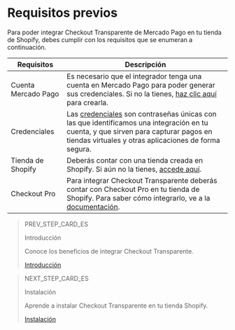 # Requisitos previos

Para poder integrar Checkout Transparente de Mercado Pago en tu tienda de Shopify, debes cumplir con los requisitos que se enumeran a continuación.

| Requisitos | Descripción |
|---|---|
| Cuenta Mercado Pago | Es necesario que el integrador tenga una cuenta en Mercado Pago para poder generar sus credenciales. Si no la tienes, [haz clic aquí](https://www.mercadopago[FAKER][URL][DOMAIN]/hub/registration/landing) para crearla. |
| Credenciales	 | Las [credenciales](/developers/es/docs/shopify/additional-content/credentials) son contraseñas únicas con las que identificamos una integración en tu cuenta, y que sirven para capturar pagos en tiendas virtuales y otras aplicaciones de forma segura. |
| Tienda de Shopify | Deberás contar con una tienda creada en Shopify. Si aún no la tienes, [accede aquí](https://www.shopify.com). |
| Checkout Pro | Para integrar Checkout Transparente deberás contar con Checkout Pro en tu tienda de Shopify. Para saber cómo integrarlo, ve a la [documentación](/developers/es/docs/shopify/introduction). |

> PREV_STEP_CARD_ES
>
> Introducción
>
> Conoce los beneficios de integrar Checkout Transparente.
>
> [Introducción](/developers/es/docs/shopify/introduction-checkout-transparente)

> NEXT_STEP_CARD_ES
>
> Instalación
>
> Aprende a instalar Checkout Transparente en tu tienda Shopify.
>
> [Instalación](/developers/es/docs/shopify/installation-checkout-transparente)